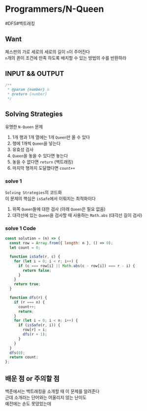# Programmers/N-Queen

#DFS#백트래킹

## Want

체스판의 가로 세로의 세로의 길이 `n`이 주어진다  
`n`개의 퀸이 조건에 만족 하도록 배치할 수 있는 방법의 수를 반환하라

## INPUT && OUTPUT

```js
/**
 * @param {number} n
 * @return {number}
 */
```

## Solving Strategies

유명한 `N-Queen` 문제

1. 1개 행과 1개 열에는 1개 `Queen`만 올 수 있다
2. 행에 1개씩 `Queen`을 넣는다
3. 유효성 검사
4. `Queen`을 놓을 수 있다면 놓는다
5. 놓을 수 없다면 `return` (백트래킹)
6. 마지막 행까지 도달했다면 `count++`

### solve 1

`Solving Strategies`의 코드화  
이 문제의 핵심은 `isSafe`에서 이뤄지는 최적화이다

1. 위쪽 `Queen`들에 대한 검사 (아래 `Queen`은 필요 없음)
2. 대각선에 있는 `Queen`을 검사할 때 사용하는 `Math.abs` (대각선 길이 검사)

### solve 1 Code

```js
const solution = (n) => {
  const row = Array.from({ length: n }, () => 0);
  let count = 0;

  function isSafe(r, c) {
    for (let i = 0; i < r; i++) {
      if (c === row[i] || Math.abs(c - row[i]) === r - i) {
        return false;
      }
    }
    return true;
  }

  function dfs(r) {
    if (r === n) {
      count++;
      return;
    }
    for (let i = 0; i < n; i++) {
      if (isSafe(r, i)) {
        row[r] = i;
        dfs(r + 1);
      }
    }
  }
  dfs(0);
  return count;
};
```

## 배운 점 or 주의할 점

백준에서는 백트래킹을 소개할 때 이 문제를 알려준다  
근데 소개라는 단어와는 어울리지 않는 난이도  
예전에는 손도 못댔었는데
